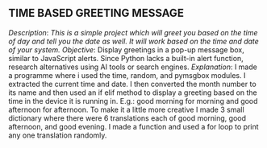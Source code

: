 **TIME BASED GREETING MESSAGE**
-----
*Description*: _This is a simple project which will greet you based on the time of day and tell you the date as well. It will work based on the time and date of your
system._
*Objective*: Display greetings in a pop-up message box, similar to JavaScript alerts. Since Python lacks a built-in alert function, research alternatives using AI tools 
or search engines.
*Explanation*: I made a programme where i used the time, random, and pymsgbox modules. I extracted the current time and date. I then converted the month number to its name
and then used an if elif method to display a greeting based on the time in the device it is running in. E.g.: good morning for morning and good afternoon for afternoon. To
make it a little more creative I made 3 small dictionary where there were 6 translations each of good morning, good afternoon, and good evening. I made a function and used
a for loop to print any one translation randomly.
